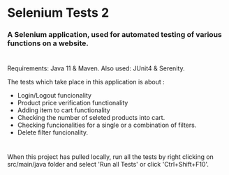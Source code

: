 # Selenium Tests 2
### A Selenium application, used for automated testing of various functions on a website.
#
Requirements: Java 11 & Maven.
Also used: JUnit4 & Serenity.

The tests which take place in this application is about :
- Login/Logout funcionality
- Product price verification functionality
- Adding item to cart functionality
- Checking the number of seleted products into cart.
- Checking funcionalities for a single or a combination of filters.
- Delete filter funcionality.


#
When this project has pulled locally, run all the tests by right clicking on src/main/java folder and select 'Run all Tests' or click 'Ctrl+Shift+F10'.
